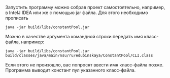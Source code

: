 Запустить программу можно собрав проект самостоятельно, например, в IntelJ IDEA или же с помощью jar файла. Для этого необходимо прописать
```
java -jar build/libs/constantPool.jar 
```
Можно в качестве аргумента командной строки передать имя класс-файла, например:
```
java -jar build/libs/constantPool.jar build/classes/java/main/nsu/ru/edubinskaya/ConstantPool/CLI.class
```
Если этого не произошло, вас попросят ввести имя класс-файла позже.
Программа выводит констант пул указанного класс-файла.
